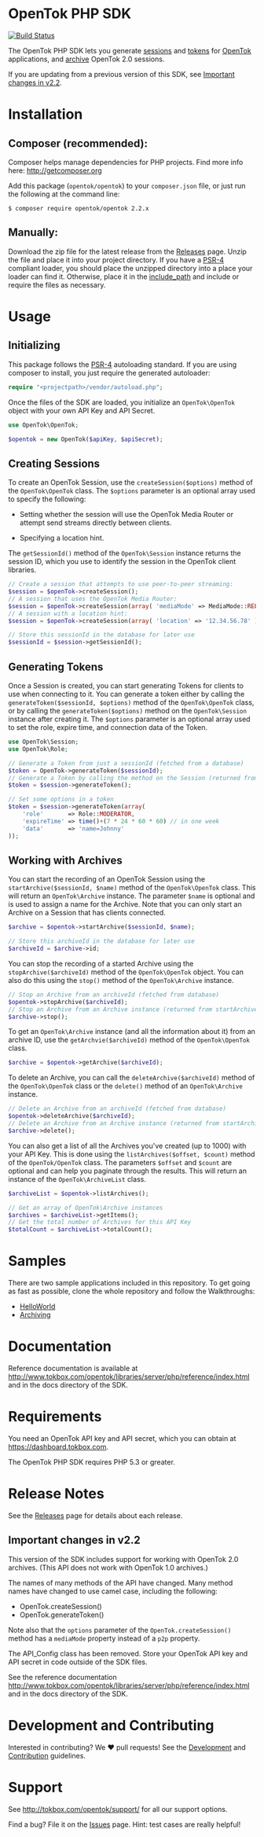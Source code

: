 # OpenTok PHP SDK

[![Build Status](https://travis-ci.org/opentok/OpenTok-PHP-SDK.svg)](https://travis-ci.org/opentok/OpenTok-PHP-SDK)

The OpenTok PHP SDK lets you generate [sessions](http://tokbox.com/opentok/tutorials/create-session/) and
[tokens](http://tokbox.com/opentok/tutorials/create-token/) for [OpenTok](http://www.tokbox.com/)
applications, and [archive](http://tokbox.com/#archiving) OpenTok 2.0 sessions.

If you are updating from a previous version of this SDK, see
[Important changes in v2.2](#important-changes-in-v22).

# Installation

## Composer (recommended):

Composer helps manage dependencies for PHP projects. Find more info here: <http://getcomposer.org>

Add this package (`opentok/opentok`) to your `composer.json` file, or just run the following at the
command line:

```
$ composer require opentok/opentok 2.2.x
```

## Manually:

Download the zip file for the latest release from the [Releases](https://github.com/opentok/opentok-php-sdk/releases)
page. Unzip the file and place it into your project directory. If you have a
[PSR-4](http://www.php-fig.org/psr/psr-4/) compliant loader, you should place the unzipped directory
into a place your loader can find it. Otherwise, place it in the
[include_path](http://www.php.net/manual/en/ini.core.php#ini.include-path) and include or require
the files as necessary.

# Usage

## Initializing

This package follows the [PSR-4](http://www.php-fig.org/psr/psr-4/) autoloading standard. If you are
using composer to install, you just require the generated autoloader:

```php
require "<projectpath>/vendor/autoload.php";
```

Once the files of the SDK are loaded, you initialize an `OpenTok\OpenTok` object with your own API
Key and API Secret.

```php
use OpenTok\OpenTok;

$opentok = new OpenTok($apiKey, $apiSecret);
```

## Creating Sessions

To create an OpenTok Session, use the `createSession($options)` method of the
`OpenTok\OpenTok` class. The `$options` parameter is an optional array used to specify the following:

* Setting whether the session will use the OpenTok Media Router or attempt send streams directly
  between clients.

* Specifying a location hint.

The `getSessionId()` method of the `OpenTok\Session` instance returns the session ID,
which you use to identify the session in the OpenTok client libraries.

```php
// Create a session that attempts to use peer-to-peer streaming:
$session = $openTok->createSession();
// A session that uses the OpenTok Media Router:
$session = $openTok->createSession(array( 'mediaMode' => MediaMode::RELAYED ));
// A session with a location hint:
$session = $openTok->createSession(array( 'location' => '12.34.56.78' ));

// Store this sessionId in the database for later use
$sessionId = $session->getSessionId();
```

## Generating Tokens

Once a Session is created, you can start generating Tokens for clients to use when connecting to it.
You can generate a token either by calling the `generateToken($sessionId, $options)` method of the
`OpenTok\OpenTok` class, or by calling the `generateToken($options)` method on the `OpenTok\Session`
instance after creating it. The `$options` parameter is an optional array used to set the role,
expire time, and connection data of the Token.

```php
use OpenTok\Session;
use OpenTok\Role;

// Generate a Token from just a sessionId (fetched from a database)
$token = OpenTok->generateToken($sessionId);
// Generate a Token by calling the method on the Session (returned from createSession)
$token = $session->generateToken();

// Set some options in a token
$token = $session->generateToken(array(
    'role'       => Role::MODERATOR,
    'expireTime' => time()+(7 * 24 * 60 * 60) // in one week
    'data'       => 'name=Johnny'
));
```

## Working with Archives

You can start the recording of an OpenTok Session using the `startArchive($sessionId, $name)` method
of the `OpenTok\OpenTok` class. This will return an `OpenTok\Archive` instance. The parameter
`$name` is optional and is used to assign a name for the Archive. Note that you can only start an
Archive on a Session that has clients connected.

```php
$archive = $opentok->startArchive($sessionId, $name);

// Store this archiveId in the database for later use
$archiveId = $archive->id;
```

You can stop the recording of a started Archive using the `stopArchive($archiveId)` method of the
`OpenTok\OpenTok` object. You can also do this using the `stop()` method of the
`OpenTok\Archive` instance.

```php
// Stop an Archive from an archiveId (fetched from database)
$opentok->stopArchive($archiveId);
// Stop an Archive from an Archive instance (returned from startArchive)
$archive->stop();
```

To get an `OpenTok\Archive` instance (and all the information about it) from an archive ID, use the
`getArchvie($archiveId)` method of the `OpenTok\OpenTok` class.

```php
$archive = $opentok->getArchive($archiveId);
```

To delete an Archive, you can call the `deleteArchive($archiveId)` method of the `OpenTok\OpenTok`
class or the `delete()` method of an `OpenTok\Archive` instance.

```php
// Delete an Archive from an archiveId (fetched from database)
$opentok->deleteArchive($archiveId);
// Delete an Archive from an Archive instance (returned from startArchive, getArchive)
$archive->delete();
```

You can also get a list of all the Archives you've created (up to 1000) with your API Key. This is
done using the `listArchives($offset, $count)` method of the `OpenTok/OpenTok` class. The parameters
`$offset` and `$count` are optional and can help you paginate through the results. This will return
an instance of the `OpenTok\ArchiveList` class.

```php
$archiveList = $opentok->listArchives();

// Get an array of OpenTok\Archive instances
$archives = $archiveList->getItems();
// Get the total number of Archives for this API Key
$totalCount = $archiveList->totalCount();
```

# Samples

There are two sample applications included in this repository. To get going as fast as possible, clone the whole
repository and follow the Walkthroughs:

*  [HelloWorld](sample/HelloWorld/README.md)
*  [Archiving](sample/Archiving/README.md)

# Documentation

Reference documentation is available at <http://www.tokbox.com/opentok/libraries/server/php/reference/index.html> and in the
docs directory of the SDK.

# Requirements

You need an OpenTok API key and API secret, which you can obtain at <https://dashboard.tokbox.com>.

The OpenTok PHP SDK requires PHP 5.3 or greater.

# Release Notes

See the [Releases](https://github.com/opentok/opentok-php-sdk/releases) page for details
about each release.

## Important changes in v2.2

This version of the SDK includes support for working with OpenTok 2.0 archives. (This API does not
work with OpenTok 1.0 archives.)

The names of many methods of the API have changed. Many method names have
changed to use camel case, including the following:

* OpenTok.createSession()
* OpenTok.generateToken()

Note also that the `options` parameter of the `OpenTok.createSession()` method has a `mediaMode`
property instead of a `p2p` property.

The API_Config class has been removed. Store your OpenTok API key and API secret in code outside of the SDK files.

See the reference documentation
<http://www.tokbox.com/opentok/libraries/server/php/reference/index.html> and in the
docs directory of the SDK.

# Development and Contributing

Interested in contributing? We :heart: pull requests! See the [Development](DEVELOPING.md) and
[Contribution](CONTRIBUTING.md) guidelines.

# Support

See http://tokbox.com/opentok/support/ for all our support options.

Find a bug? File it on the [Issues](https://github.com/opentok/opentok-php-sdk/issues) page. Hint:
test cases are really helpful!
